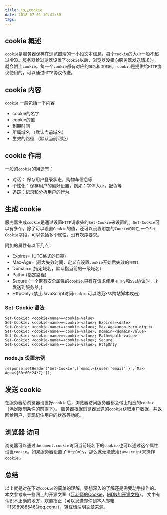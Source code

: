 ```yaml
---
title: js之cookie
date: 2018-07-01 19:41:30
tags:
---
```

## cookie 概述
`cookie`是服务器保存在浏览器端的一小段文本信息，每个`cookie`的大小一般不超过4KB。服务器给浏览器设置了`cookie`以后，浏览器没错向服务器发送请求时，就会附上`cookie`。每一个`cookie`都有对应的`域名`和`浏览器`。
`cookie`是提供给`HTTP`协议使用的，可以通过`HTTP`协议传送。
## cookie 内容
`cookie` 一般包括一下内容
 - cookie的名字
 - cookie的值
 - 到期时间
 - 所属域名	（默认当前域名）
 - 生效的路径 （默认当前网址）

## cookie 作用
一般的`cookie`的用途有：
- 对话： 保存用户登录状态，购物车信息等
- 个性化：保存用户的偏好设置，例如：字体大小，配色等
- 追踪：记录和分析用户的行为

## 生成 cookie
服务器生成`cookie`是通过设置`HTTP`请求头的`Set-Cookie`来设置的。`Set-Cookie`可以有多个。除了可以设置`Cookie`的值，还可以设置附加的`Cookie的属性`,一个`Set-Cookie`字段，可以包括多个属性，没有次序要求。

附加的属性有以下几点：
- Expires=<date> (UTC格式的日期)
- Max-Age=<non-zero-digit> (最大失效时间，定义自设置`cookie`开始后失效的`秒数`)
- Domain=<domain-value> (指定域名，默认指当前的一级域名)
- Path=<path-value> (指定路径)
- Secure (一个带有安全属性的`cookie`,只有在请求使用`HTTPS`和`SSL`协议时，才发送到服务器。)
- HttpOnly (禁止JavaScript访问`cookie`,可以防范`XSS`跨站脚本攻击)

### Set-Cookie 语法
```
Set-Cookie: <cookie-name>=<cookie-value> 
Set-Cookie: <cookie-name>=<cookie-value>; Expires=<date>
Set-Cookie: <cookie-name>=<cookie-value>; Max-Age=<non-zero-digit>
Set-Cookie: <cookie-name>=<cookie-value>; Domain=<domain-value>
Set-Cookie: <cookie-name>=<cookie-value>; Path=<path-value>
Set-Cookie: <cookie-name>=<cookie-value>; Secure
Set-Cookie: <cookie-name>=<cookie-value>; HttpOnly
```
### node.js 设置示例
```
response.setHeader('Set-Cookie',[`email=${user['email']}`,`Max-Age=${60*60*24*7}`]);

```
## 发送 cookie
在服务器给浏览器设置好`cookie`后，浏览器访问服务器都会带上相应的`cookie`（满足限制条件的前提下）。
服务器根据浏览器发送的`cookie`获取用户数据，并返回给用户，实现记住用户的状态等功能。
## 浏览器 访问
浏览器可以通过`document.cookie`访问当前域名下的`cookie`,也可以通过这个属性设置`cookie`。如果服务器设置了`HttpOnly`，那么就无法使用`javascript`来操作`cookie`l。
## 总结
以上就是对在下对`cookie`的简单的理解，要想深入的了解还是需要动手操作的。本文参考来一些网上的开源文章（[阮老师的Cookie](http://javascript.ruanyifeng.com/bom/cookie.html)，[MDN的开源文档](https://developer.mozilla.org/zh-CN/docs/Web/HTTP/Cookies)）。
文中有认识不正确的地方，欢迎指正（可以发送邮件到本人邮箱『1398988546@qq.com』），转载请注明文章来源。

